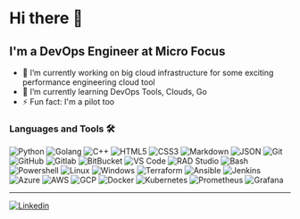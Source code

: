 # Hi there 👋

<!--
**Bumeranghc/Bumeranghc** is a ✨ _special_ ✨ repository because its `README.md` (this file) appears on your GitHub profile.

Here are some ideas to get you started:

- 🔭 I’m currently working on ...
- 🌱 I’m currently learning ...
- 👯 I’m looking to collaborate on ...
- 🤔 I’m looking for help with ...
- 💬 Ask me about ...
- 📫 How to reach me: ...
- 😄 Pronouns: ...
- ⚡ Fun fact: ...
-->

## I'm a DevOps Engineer at Micro Focus

- 🔭 I’m currently working on big cloud infrastructure for some exciting performance engineering cloud tool
- 🌱 I’m currently learning DevOps Tools, Clouds, Go
- ⚡ Fun fact: I'm a pilot too

### Languages and Tools 🛠 

![Python](http://img.shields.io/badge/-Python-3776AB?style=flat-square&logo=python&logoColor=white)
![Golang](https://img.shields.io/badge/-Go-3776AB?logo=go&style=flat-square&logoColor=white)
![C++](https://img.shields.io/badge/-C++-3776AB?logo=cplusplus&style=flat-square&logoColor=white)
![HTML5](https://img.shields.io/badge/-HTML5-%23E44D27?style=flat-square&logo=html5&logoColor=white)
![CSS3](https://img.shields.io/badge/-CSS3-%23E44D27?style=flat-square&logo=css3&logoColor=white)
![Markdown](https://img.shields.io/badge/-Markdown-%23E44D27?style=flat-square&logo=markdown&logoColor=white)
![JSON](https://img.shields.io/badge/-JSON-%23E44D27?style=flat-square&logo=json&logoColor=white)
![Git](https://img.shields.io/badge/-Git-181717?style=flat-square&logo=git&logoColor=white)
![GitHub](https://img.shields.io/badge/-GitHub-181717?style=flat-square&logo=github)
![Gitlab](https://img.shields.io/badge/-Gitlab-181717?style=flat-square&logo=gitlab)
![BitBucket](https://img.shields.io/badge/-BitBucket-181717?style=flat-square&logo=bitbucket)
![VS Code](http://img.shields.io/badge/-VS%20Code-007ACC?style=flat-square&logo=visual-studio-code&logoColor=white)
![RAD Studio](http://img.shields.io/badge/-RAD%20Studio-007ACC?style=flat-square&logo=embarcadero&logoColor=white)
![Bash](https://img.shields.io/badge/-Bash-5391FE?style=flat-square&logo=gnubash&logoColor=white)
![Powershell](http://img.shields.io/badge/-Powershell-5391FE?style=flat-square&logo=powershell&logoColor=white)
![Linux](http://img.shields.io/badge/-Linux-0078D6?style=flat-square&logo=linux&logoColor=white)
![Windows](http://img.shields.io/badge/-Windows-0078D6?style=flat-square&logo=windows&logoColor=white)
![Terraform](https://img.shields.io/badge/Terraform-%235835CC.svg?style=flat-square&logo=terraform&logoColor=white)
![Ansible](https://img.shields.io/badge/Ansible-%231A1918.svg?style=flat-square&logo=ansible&logoColor=white)
![Jenkins](https://img.shields.io/badge/Jenkins-%231A1918.svg?style=flat-square&logo=jenkins&logoColor=white)
![Azure](https://img.shields.io/badge/Azure-%230072C6.svg?style=flat-square&logo=azure-devops&logoColor=white)
![AWS](https://img.shields.io/badge/-AWS-blue?logo=amazon&style=flat-square&logoColor=white)
![GCP](https://img.shields.io/badge/-GCP-blue?logo=google&style=flat-square&logoColor=white)
![Docker](https://img.shields.io/badge/-Docker-green?style=flat-square&logo=docker&logoColor=white)
![Kubernetes](https://img.shields.io/badge/-Kubernetes-green?style=flat-square&logo=kubernetes&logoColor=white)
![Prometheus](https://img.shields.io/badge/-Prometheus-orange?style=flat-square&logo=prometheus&logoColor=white)
![Grafana](https://img.shields.io/badge/-Grafana-orange?style=flat-square&logo=Grafana&logoColor=white)


---

<a href = "https://www.linkedin.com/in/securitysemchenko/?locale=en_US" target = "_self"> <img src="https://img.shields.io/badge/LinkedIn-0077B5?style=for-the-badge&logo=linkedin&logoColor=white" alt = "Linkedin" border = "0"/> </a>